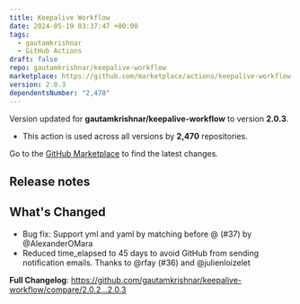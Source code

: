 ```yaml
---
title: Keepalive Workflow
date: 2024-05-19 03:37:47 +00:00
tags:
  - gautamkrishnar
  - GitHub Actions
draft: false
repo: gautamkrishnar/keepalive-workflow
marketplace: https://github.com/marketplace/actions/keepalive-workflow
version: 2.0.3
dependentsNumber: "2,470"
---
```



Version updated for **gautamkrishnar/keepalive-workflow** to version **2.0.3**.
- This action is used across all versions by **2,470** repositories.

Go to the [GitHub Marketplace](https://github.com/marketplace/actions/keepalive-workflow) to find the latest changes.

## Release notes

## What's Changed
- Bug fix: Support yml and yaml by matching before @ (#37) by @AlexanderOMara 
- Reduced time_elapsed to 45 days to avoid GitHub from sending notification emails. Thanks to @rfay (#36) and @julienloizelet

**Full Changelog**: https://github.com/gautamkrishnar/keepalive-workflow/compare/2.0.2...2.0.3
